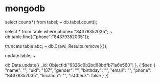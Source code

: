 # mongodb

select count(*) from tabel; ~ db.tabel.count();

select * from table where phone= "84379352035"; ~ db.table.find({"phone":"84379352035"});

truncate table abc; ~ db.Crawl_Results.remove({});

update table; ~

db.Data.update({ _id: ObjectId("6326c9b2bd68bdfb71a6e560") }, {
    $set: {
        "name": "",
        "uid": "107",
        "gender": "",
        "birthday": "",
        "email": "",
        "phone": "84379352035",
        "location": "",
        "isCheck": false
    }
})

